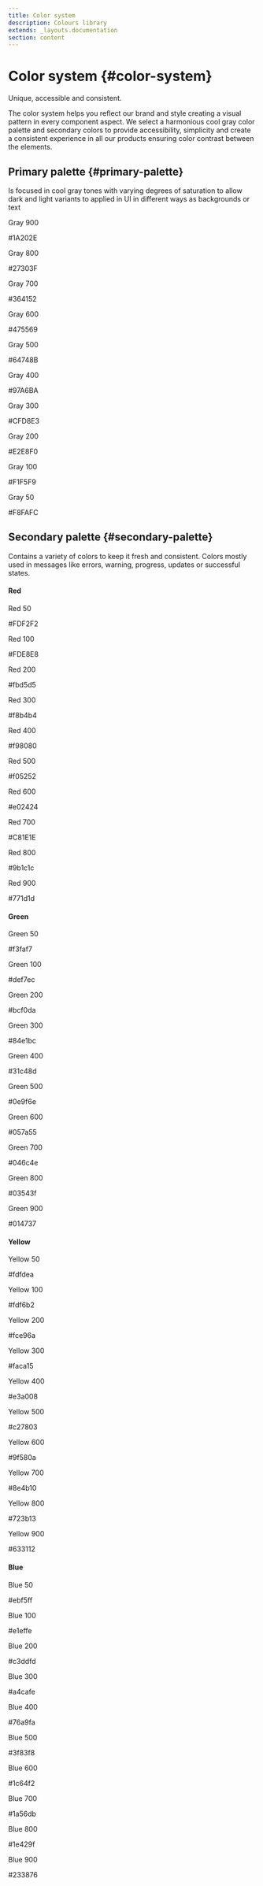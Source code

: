 ```yaml
---
title: Color system
description: Colours library
extends: _layouts.documentation
section: content
---
```


# Color system {#color-system}

Unique, accessible and consistent.

The color system helps you reflect our brand and style creating a visual pattern in every component aspect. 
We select a harmonious cool gray color palette and secondary colors to provide accessibility, simplicity and create a consistent experience in all our products ensuring color contrast between the elements.

## Primary palette {#primary-palette}

Is focused in cool gray tones with varying degrees of saturation to allow dark and light variants to applied in UI in different ways as backgrounds or text

<div class="flex flex-wrap -mx-3 overflow-hidden">

  <div class="my-3 px-3 w-full overflow-hidden sm:w-1/2 md:w-1/3 lg:w-1/5">
    <div class="color-box bg-gray-900"></div>
    <p class="font-semibold text-lg my-2">Gray 900</p>
    <p class="m-0">#1A202E</p>
  </div>

  <div class="my-3 px-3 w-full overflow-hidden sm:w-1/2 md:w-1/3 lg:w-1/5">
    <div class="color-box bg-gray-800"></div>
    <p class="font-semibold text-lg my-2">Gray 800</p>
    <p class="m-0">#27303F</p>
  </div>

  <div class="my-3 px-3 w-full overflow-hidden sm:w-1/2 md:w-1/3 lg:w-1/5">
    <div class="color-box bg-gray-700"></div>
    <p class="font-semibold text-lg my-2">Gray 700</p>
    <p class="m-0">#364152</p>
  </div>

  <div class="my-3 px-3 w-full overflow-hidden sm:w-1/2 md:w-1/3 lg:w-1/5">
    <div class="color-box bg-gray-600"></div>
    <p class="font-semibold text-lg my-2">Gray 600</p>
    <p class="m-0">#475569</p>
  </div>

  <div class="my-3 px-3 w-full overflow-hidden sm:w-1/2 md:w-1/3 lg:w-1/5">
    <div class="color-box bg-gray-500"></div>
    <p class="font-semibold text-lg my-2">Gray 500</p>
    <p class="m-0">#64748B</p>
  </div>

  <div class="my-3 px-3 w-full overflow-hidden sm:w-1/2 md:w-1/3 lg:w-1/5">
    <div class="color-box bg-gray-400"></div>
    <p class="font-semibold text-lg my-2">Gray 400</p>
    <p class="m-0">#97A6BA</p>
  </div>

  <div class="my-3 px-3 w-full overflow-hidden sm:w-1/2 md:w-1/3 lg:w-1/5">
    <div class="color-box bg-gray-300"></div>
    <p class="font-semibold text-lg my-2">Gray 300</p>
    <p class="m-0">#CFD8E3</p>
  </div>

  <div class="my-3 px-3 w-full overflow-hidden sm:w-1/2 md:w-1/3 lg:w-1/5">
    <div class="color-box bg-gray-200"></div>
    <p class="font-semibold text-lg my-2">Gray 200</p>
    <p class="m-0">#E2E8F0</p>
  </div>

  <div class="my-3 px-3 w-full overflow-hidden sm:w-1/2 md:w-1/3 lg:w-1/5">
    <div class="color-box bg-gray-100"></div>
    <p class="font-semibold text-lg my-2">Gray 100</p>
    <p class="m-0">#F1F5F9</p>
  </div>

  <div class="my-3 px-3 w-full overflow-hidden sm:w-1/2 md:w-1/3 lg:w-1/5">
    <div class="color-box bg-gray-50"></div>
    <p class="font-semibold text-lg my-2">Gray 50</p>
    <p class="m-0">#F8FAFC</p>
  </div>
</div>

## Secondary palette {#secondary-palette}

Contains a variety of colors to keep it fresh and consistent. Colors mostly used in messages like errors, warning, progress, updates or successful states.

#### Red

<div class="flex flex-wrap -mx-2 overflow-hidden">

  <div class="my-2 px-2 w-full sm:w-1/5 overflow-hidden">
    <div class="color-box bg-red-50"></div>
    <p class="font-semibold text-lg my-2">Red 50</p>
    <p class="m-0">#FDF2F2</p>
  </div>

  <div class="my-2 px-2 w-full sm:w-1/5 overflow-hidden">
    <div class="color-box bg-red-100"></div>
    <p class="font-semibold text-lg my-2">Red 100</p>
    <p class="m-0">#FDE8E8</p>
  </div>

  <div class="my-2 px-2 w-full sm:w-1/5 overflow-hidden">
    <div class="color-box bg-red-200"></div>
    <p class="font-semibold text-lg my-2">Red 200</p>
    <p class="m-0">#fbd5d5</p>
  </div>

  <div class="my-2 px-2 w-full sm:w-1/5 overflow-hidden">
    <div class="color-box bg-red-300"></div>
    <p class="font-semibold text-lg my-2">Red 300</p>
    <p class="m-0">#f8b4b4</p>
  </div>

  <div class="my-2 px-2 w-full sm:w-1/5 overflow-hidden">
    <div class="color-box bg-red-400"></div>
    <p class="font-semibold text-lg my-2">Red 400</p>
    <p class="m-0">#f98080</p>
  </div>

  <div class="my-2 px-2 w-full sm:w-1/5 overflow-hidden">
    <div class="color-box bg-red-500"></div>
    <p class="font-semibold text-lg my-2">Red 500</p>
    <p class="m-0">#f05252</p>
  </div>

  <div class="my-2 px-2 w-full sm:w-1/5 overflow-hidden">
    <div class="color-box bg-red-600"></div>
    <p class="font-semibold text-lg my-2">Red 600</p>
    <p class="m-0">#e02424</p>
  </div>

  <div class="my-2 px-2 w-full sm:w-1/5 overflow-hidden">
    <div class="color-box bg-red-700"></div>
    <p class="font-semibold text-lg my-2">Red 700</p>
    <p class="m-0">#C81E1E</p>
  </div>

  <div class="my-2 px-2 w-full sm:w-1/5 overflow-hidden">
    <div class="color-box bg-red-800"></div>
    <p class="font-semibold text-lg my-2">Red 800</p>
    <p class="m-0">#9b1c1c</p>
  </div>

  <div class="my-2 px-2 w-full sm:w-1/5 overflow-hidden">
    <div class="color-box bg-red-900"></div>
    <p class="font-semibold text-lg my-2">Red 900</p>
    <p class="m-0">#771d1d</p>
  </div>

</div>

#### Green

<div class="flex flex-wrap -mx-4 overflow-hidden">

  <div class="my-2 px-2 w-full sm:w-1/5 overflow-hidden">
    <div class="color-box bg-green-50"></div>
    <p class="font-semibold text-lg my-2">Green 50</p>
    <p class="m-0">#f3faf7</p>
  </div>

  <div class="my-2 px-2 w-full sm:w-1/5 overflow-hidden">
    <div class="color-box bg-green-100"></div>
    <p class="font-semibold text-lg my-2">Green 100</p>
    <p class="m-0">#def7ec</p>
  </div>

  <div class="my-2 px-2 w-full sm:w-1/5 overflow-hidden">
    <div class="color-box bg-green-200"></div>
    <p class="font-semibold text-lg my-2">Green 200</p>
    <p class="m-0">#bcf0da</p>
  </div>

  <div class="my-2 px-2 w-full sm:w-1/5 overflow-hidden">
    <div class="color-box bg-green-300"></div>
    <p class="font-semibold text-lg my-2">Green 300</p>
    <p class="m-0">#84e1bc</p>
  </div>

  <div class="my-2 px-2 w-full sm:w-1/5 overflow-hidden">
    <div class="color-box bg-green-400"></div>
    <p class="font-semibold text-lg my-2">Green 400</p>
    <p class="m-0">#31c48d</p>
  </div>

  <div class="my-2 px-2 w-full sm:w-1/5 overflow-hidden">
    <div class="color-box bg-green-500"></div>
    <p class="font-semibold text-lg my-2">Green 500</p>
    <p class="m-0">#0e9f6e</p>
  </div>

  <div class="my-2 px-2 w-full sm:w-1/5 overflow-hidden">
    <div class="color-box bg-green-600"></div>
    <p class="font-semibold text-lg my-2">Green 600</p>
    <p class="m-0">#057a55</p>
  </div>

  <div class="my-2 px-2 w-full sm:w-1/5 overflow-hidden">
    <div class="color-box bg-green-700"></div>
    <p class="font-semibold text-lg my-2">Green 700</p>
    <p class="m-0">#046c4e</p>
  </div>

  <div class="my-2 px-2 w-full sm:w-1/5 overflow-hidden">
    <div class="color-box bg-green-800"></div>
    <p class="font-semibold text-lg my-2">Green 800</p>
    <p class="m-0">#03543f</p>
  </div>

  <div class="my-2 px-2 w-full sm:w-1/5 overflow-hidden">
    <div class="color-box bg-green-900"></div>
    <p class="font-semibold text-lg my-2">Green 900</p>
    <p class="m-0">#014737</p>
  </div>
</div>

#### Yellow

<div class="flex flex-wrap -mx-4 overflow-hidden">

  <div class="my-2 px-2 w-full sm:w-1/5 overflow-hidden">
    <div class="color-box bg-yellow-50"></div>
    <p class="font-semibold text-lg my-2">Yellow 50</p>
    <p class="m-0">#fdfdea</p>
  </div>

  <div class="my-2 px-2 w-full sm:w-1/5 overflow-hidden">
    <div class="color-box bg-yellow-100"></div>
    <p class="font-semibold text-lg my-2">Yellow 100</p>
    <p class="m-0">#fdf6b2</p>
  </div>

  <div class="my-2 px-2 w-full sm:w-1/5 overflow-hidden">
    <div class="color-box bg-yellow-200"></div>
    <p class="font-semibold text-lg my-2">Yellow 200</p>
    <p class="m-0">#fce96a</p>
  </div>

  <div class="my-2 px-2 w-full sm:w-1/5 overflow-hidden">
    <div class="color-box bg-yellow-300"></div>
    <p class="font-semibold text-lg my-2">Yellow 300</p>
    <p class="m-0">#faca15</p>
  </div>

  <div class="my-2 px-2 w-full sm:w-1/5 overflow-hidden">
    <div class="color-box bg-yellow-400"></div>
    <p class="font-semibold text-lg my-2">Yellow 400</p>
    <p class="m-0">#e3a008</p>
  </div>

  <div class="my-2 px-2 w-full sm:w-1/5 overflow-hidden">
    <div class="color-box bg-yellow-500"></div>
    <p class="font-semibold text-lg my-2">Yellow 500</p>
    <p class="m-0">#c27803</p>
  </div>

  <div class="my-2 px-2 w-full sm:w-1/5 overflow-hidden">
    <div class="color-box bg-yellow-600"></div>
    <p class="font-semibold text-lg my-2">Yellow 600</p>
    <p class="m-0">#9f580a</p>
  </div>

  <div class="my-2 px-2 w-full sm:w-1/5 overflow-hidden">
    <div class="color-box bg-yellow-700"></div>
    <p class="font-semibold text-lg my-2">Yellow 700</p>
    <p class="m-0">#8e4b10</p>
  </div>

  <div class="my-2 px-2 w-full sm:w-1/5 overflow-hidden">
    <div class="color-box bg-yellow-800"></div>
    <p class="font-semibold text-lg my-2">Yellow 800</p>
    <p class="m-0">#723b13</p>
  </div>

  <div class="my-2 px-2 w-full sm:w-1/5 overflow-hidden">
    <div class="color-box bg-yellow-900"></div>
    <p class="font-semibold text-lg my-2">Yellow 900</p>
    <p class="m-0">#633112</p>
  </div>
</div>

#### Blue

<div class="flex flex-wrap -mx-4 overflow-hidden">

  <div class="my-2 px-2 w-full sm:w-1/5 overflow-hidden">
    <div class="color-box bg-blue-50"></div>
    <p class="font-semibold text-lg my-2">Blue 50</p>
    <p class="m-0">#ebf5ff</p>
  </div>

  <div class="my-2 px-2 w-full sm:w-1/5 overflow-hidden">
    <div class="color-box bg-blue-100"></div>
    <p class="font-semibold text-lg my-2">Blue 100</p>
    <p class="m-0">#e1effe</p>
  </div>

  <div class="my-2 px-2 w-full sm:w-1/5 overflow-hidden">
    <div class="color-box bg-blue-200"></div>
    <p class="font-semibold text-lg my-2">Blue 200</p>
    <p class="m-0">#c3ddfd</p>
  </div>

  <div class="my-2 px-2 w-full sm:w-1/5 overflow-hidden">
    <div class="color-box bg-blue-300"></div>
    <p class="font-semibold text-lg my-2">Blue 300</p>
    <p class="m-0">#a4cafe</p>
  </div>

  <div class="my-2 px-2 w-full sm:w-1/5 overflow-hidden">
    <div class="color-box bg-blue-400"></div>
    <p class="font-semibold text-lg my-2">Blue 400</p>
    <p class="m-0">#76a9fa</p>
  </div>

  <div class="my-2 px-2 w-full sm:w-1/5 overflow-hidden">
    <div class="color-box bg-blue-500"></div>
    <p class="font-semibold text-lg my-2">Blue 500</p>
    <p class="m-0">#3f83f8</p>
  </div>

  <div class="my-2 px-2 w-full sm:w-1/5 overflow-hidden">
    <div class="color-box bg-blue-600"></div>
    <p class="font-semibold text-lg my-2">Blue 600</p>
    <p class="m-0">#1c64f2</p>
  </div>

  <div class="my-2 px-2 w-full sm:w-1/5 overflow-hidden">
    <div class="color-box bg-blue-700"></div>
    <p class="font-semibold text-lg my-2">Blue 700</p>
    <p class="m-0">#1a56db</p>
  </div>

  <div class="my-2 px-2 w-full sm:w-1/5 overflow-hidden">
    <div class="color-box bg-blue-800"></div>
    <p class="font-semibold text-lg my-2">Blue 800</p>
    <p class="m-0">#1e429f</p>
  </div>

  <div class="my-2 px-2 w-full sm:w-1/5 overflow-hidden">
    <div class="color-box bg-blue-900"></div>
    <p class="font-semibold text-lg my-2">Blue 900</p>
    <p class="m-0">#233876</p>
  </div>

</div>
